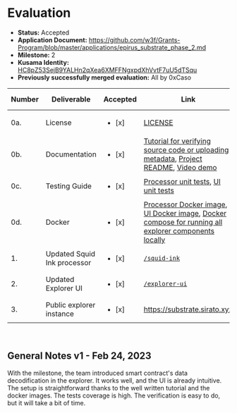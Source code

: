 # Evaluation

- **Status:** Accepted
- **Application Document:** https://github.com/w3f/Grants-Program/blob/master/applications/epirus_substrate_phase_2.md
- **Milestone:** 2
- **Kusama Identity:** [HC8pZ53SejB9YALHn2qXea6XMFFNgxpdXhVvtF7uU5dTSqu](https://kusama.subscan.io/account/HC8pZ53SejB9YALHn2qXea6XMFFNgxpdXhVvtF7uU5dTSqu)
- **Previously successfully merged evaluation:** All by 0xCaso

| Number | Deliverable | Accepted | Link | Evaluation Notes |
| ------ | ----------- | -------- | ---- |----------------- |
| 0a. | License | <ul><li>[x] </li></ul> | [LICENSE](https://github.com/web3labs/epirus-substrate/blob/0c79496b75cd2c50996a067dfd9353c375362506/LICENSE) |  | 
| 0b. | Documentation | <ul><li>[x] </li></ul> | [Tutorial for verifying source code or uploading metadata](https://github.com/web3labs/ink-verifier-server/blob/77241445a8be0405ce2b5e708e42882c330a9599/docs/TUTORIAL.md), [Project README](https://github.com/web3labs/epirus-substrate/blob/0c79496b75cd2c50996a067dfd9353c375362506/README.md), [Video demo](https://www.loom.com/share/bdf245a8bc56409dafff1342e920927d) |  |
| 0c. | Testing Guide | <ul><li>[x] </li></ul> | [Processor unit tests](https://github.com/web3labs/epirus-substrate/tree/0c79496b75cd2c50996a067dfd9353c375362506/squid-ink#testing), [UI unit tests](https://github.com/web3labs/epirus-substrate/blob/0c79496b75cd2c50996a067dfd9353c375362506/explorer-ui/README.md#testing) |  | 
| 0d. | Docker | <ul><li>[x] </li></ul> | [Processor Docker image](https://github.com/web3labs/epirus-substrate/pkgs/container/squid-ink-epirus/69340555?tag=latest), [UI Docker image](https://github.com/web3labs/epirus-substrate/pkgs/container/epirus-substrate-ui/69340776?tag=latest), [Docker compose for running all explorer components locally](https://github.com/web3labs/epirus-substrate/tree/0c79496b75cd2c50996a067dfd9353c375362506/local-testnet) |  |
| 1. | Updated Squid Ink processor | <ul><li>[x] </li></ul> | [`/squid-ink`](https://github.com/web3labs/epirus-substrate/tree/0c79496b75cd2c50996a067dfd9353c375362506/squid-ink) |  |
| 2. | Updated Explorer UI | <ul><li>[x] </li></ul> | [`/explorer-ui`](https://github.com/web3labs/epirus-substrate/tree/0c79496b75cd2c50996a067dfd9353c375362506/explorer-ui) |  |
| 3. | Public explorer instance | <ul><li>[x] </li></ul> | https://substrate.sirato.xyz |  |

<br/>

## General Notes v1 - Feb 24, 2023
With the milestone, the team introduced smart contract's data decodification in the explorer. It works well, and the UI is already intuitive. The setup is straightforward thanks to the well written tutorial and the docker images. The tests coverage is high. The verification is easy to do, but it will take a bit of time.